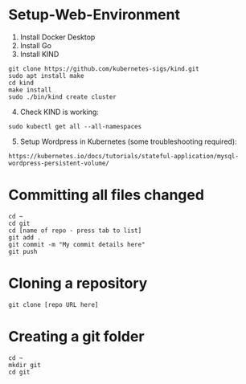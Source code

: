 # Setup-Web-Environment
1. Install Docker Desktop
2. Install Go
3. Install KIND
```
git clone https://github.com/kubernetes-sigs/kind.git
sudo apt install make
cd kind
make install
sudo ./bin/kind create cluster
```
4. Check KIND is working:
```
sudo kubectl get all --all-namespaces
```
5. Setup Wordpress in Kubernetes (some troubleshooting required):
```
https://kubernetes.io/docs/tutorials/stateful-application/mysql-wordpress-persistent-volume/
```

# Committing all files changed
```
cd ~
cd git
cd [name of repo - press tab to list]
git add .
git commit -m "My commit details here"
git push
```
# Cloning a repository
```
git clone [repo URL here]
```
# Creating a git folder
```
cd ~
mkdir git
cd git
```
